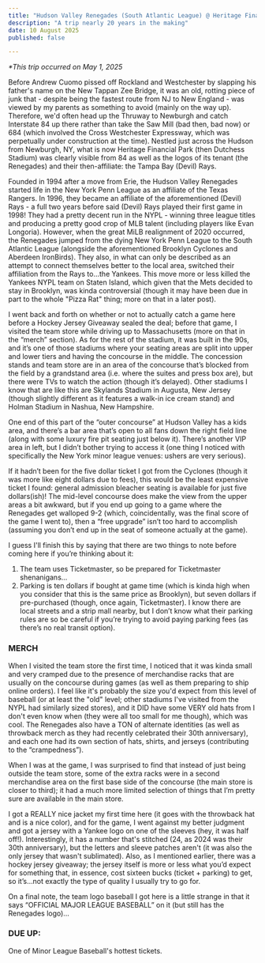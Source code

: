 ```yaml
---
title: "Hudson Valley Renegades (South Atlantic League) @ Heritage Financial Park"
description: "A trip nearly 20 years in the making"
date: 10 August 2025
published: false

---
```


*\*This trip occurred on May 1, 2025*

Before Andrew Cuomo pissed off Rockland and Westchester by slapping his father's name on the New Tappan Zee Bridge, it was an old, rotting piece of junk that - despite being the fastest route from NJ to New England - was viewed by my parents as something to avoid (mainly on the way up). Therefore, we'd often head up the Thruway to Newburgh and catch Interstate 84 up there rather than take the Saw Mill (bad then, bad now) or 684 (which involved the Cross Westchester Expressway, which was perpetually under construction at the time). Nestled just across the Hudson from Newburgh, NY, what is now Heritage Financial Park (then Dutchess Stadium) was clearly visible from 84 as well as the logos of its tenant (the Renegades) and their then-affiliate: the Tampa Bay (Devil) Rays.

Founded in 1994 after a move from Erie, the Hudson Valley Renegades started life in the New York Penn League as an affiliate of the Texas Rangers. In 1996, they became an affiliate of the aforementioned (Devil) Rays - a full two years before said (Devil) Rays played their first game in 1998! They had a pretty decent run in the NYPL - winning three league titles and producing a pretty good crop of MLB talent (including players like Evan Longoria). However, when the great MiLB realignment of 2020 occurred, the Renegades jumped from the dying New York Penn League to the South Atlantic League (alongside the aforementioned Brooklyn Cyclones and Aberdeen IronBirds). They also, in what can only be described as an attempt to connect themselves better to the local area, switched their affiliation from the Rays to…the Yankees. This move more or less killed the Yankees NYPL team on Staten Island, which given that the Mets decided to stay in Brooklyn, was kinda controversial (though it may have been due in part to the whole "Pizza Rat" thing; more on that in a later post).

I went back and forth on whether or not to actually catch a game here before a Hockey Jersey Giveaway sealed the deal; before that game, I visited the team store while driving up to Massachusetts (more on that in the “merch” section). As for the rest of the stadium, it was built in the 90s, and it’s one of those stadiums where your seating areas are split into upper and lower tiers and having the concourse in the middle. The concession stands and team store are in an area of the concourse that’s blocked from the field by a grandstand area (i.e. where the suites and press box are), but there were TVs to watch the action (though it’s delayed). Other stadiums I know that are like this are Skylands Stadium in Augusta, New Jersey (though slightly different as it features a walk-in ice cream stand) and Holman Stadium in Nashua, New Hampshire.

One end of this part of the “outer concourse” at Hudson Valley has a kids area, and there’s a bar area that’s open to all fans down the right field line (along with some luxury fire pit seating just below it). There’s another VIP area in left, but I didn’t bother trying to access it (one thing I noticed with specifically the New York minor league venues: ushers are very serious).

If it hadn’t been for the five dollar ticket I got from the Cyclones (though it was more like eight dollars due to fees), this would be the least expensive ticket I found: general admission bleacher seating is available for just five dollars(ish)! The mid-level concourse does make the view from the upper areas a bit awkward, but if you end up going to a game where the Renegades get walloped 9-2 (which, coincidentally, was the final score of the game I went to), then a “free upgrade” isn’t too hard to accomplish (assuming you don’t end up in the seat of someone actually at the game).

I guess I'll finish this by saying that there are two things to note before coming here if you’re thinking about it:

1. The team uses Ticketmaster, so be prepared for Ticketmaster shenanigans…
2. Parking is ten dollars if bought at game time (which is kinda high when you consider that this is the same price as Brooklyn), but seven dollars if pre-purchased (though, once again, Ticketmaster). I know there are local streets and a strip mall nearby, but I don’t know what their parking rules are so be careful if you’re trying to avoid paying parking fees (as there’s no real transit option).

### MERCH

When I visited the team store the first time, I noticed that it was kinda small and very cramped due to the presence of merchandise racks that are usually on the concourse during games (as well as them preparing to ship online orders). I feel like it's probably the size you'd expect from this level of baseball (or at least the "old" level; other stadiums I've visited from the NYPL had similarly sized stores), and it DID have some VERY old hats from I don't even know when (they were all too small for me though), which was cool. The Renegades also have a TON of alternate identities (as well as throwback merch as they had recently celebrated their 30th anniversary), and each one had its own section of hats, shirts, and jerseys (contributing to the “crampedness”).

When I was at the game, I was surprised to find that instead of just being outside the team store, some of the extra racks were in a second merchandise area on the first base side of the concourse (the main store is closer to third); it had a much more limited selection of things that I’m pretty sure are available in the main store.

I got a REALLY nice jacket my first time here (it goes with the throwback hat and is a nice color), and for the game, I went against my better judgment and got a jersey with a Yankee logo on one of the sleeves (hey, it was half off!). Interestingly, it has a number that's stitched (24, as 2024 was their 30th anniversary), but the letters and sleeve patches aren't (it was also the only jersey that wasn't sublimated). Also, as I mentioned earlier, there was a hockey jersey giveaway; the jersey itself is more or less what you’d expect for something that, in essence, cost sixteen bucks (ticket + parking) to get, so it’s…not exactly the type of quality I usually try to go for.

On a final note, the team logo baseball I got here is a little strange in that it says “OFFICIAL MAJOR LEAGUE BASEBALL” on it (but still has the Renegades logo)…

### DUE UP:
One of Minor League Baseball's hottest tickets.